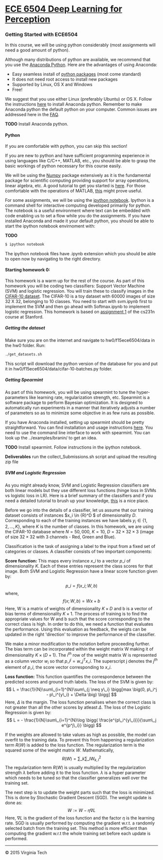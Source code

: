 # [ECE 6504 Deep Learning for Perception](https://filebox.ece.vt.edu/~f15ece6504/)

### Getting Started with ECE6504

In this course, we will be using python considerably (most assignments will need a good amount of python).

Although many distributions of python are available, we recommend that you use the [Anaconda Python](https://store.continuum.io/cshop/anaconda/). Here are the advantages of using Anaconda:
- Easy seamless install of [python packages](http://docs.continuum.io/anaconda/pkg-docs) (most come standard)
- It does not need root access to install new packages
- Supported by Linux, OS X and Windows
- Free!

We suggest that you use either Linux (preferably Ubuntu) or OS X.
Follow the instructions [here](http://docs.continuum.io/anaconda/install) to install Anaconda python.
Remember to make Anaconda python the default python on your computer.
Common issues are addressed here in the  [FAQ](http://docs.continuum.io/anaconda/faq).

**TODO**
Install Anaconda python.

#### Python
If you are comfortable with python, you can skip this section!

If you are new to python and have sufficient programming experience in using languages like C/C++, MATLAB, etc., you should be able to grasp the basic workings of python necessary for this course easily.

We will be using the [Numpy](http://www.numpy.org/) package extensively as it is the fundamental package for scientific computing providing support for array operations, linear algebra, etc. A good tutorial to get you started is [here](http://cs231n.github.io/python-numpy-tutorial/). For those comfortable with the operations of MATLAB, [this](http://sebastianraschka.com/Articles/2014_matlab_vs_numpy.html) might prove useful.

For some assignments, we will be using the [ipython notebook](http://ipython.org/notebook.html). Ipython is a command shell for interactive computing developed primarily for python. The notebook is a useful environment where text can be embedded with code enabling us to set a flow while you do the assignments.
If you have installed Anaconda and made it your default python, you should be able to start the ipython notebook envirnoment with:

**TODO**

```sh
$ ipython notebook
```
The ipython notebook files have .ipynb extension which you should be able to open now by navigating to the right directory.

#### Starting homework 0:
This homework is a warm up for the rest of the course. As part of this homework you will be coding two classifiers: Support Vector Machine (SVM) and logistic regression. You will train these to classify images in the [CIFAR-10 dataset](http://www.cs.toronto.edu/~kriz/cifar.html). The CIFAR-10 is a toy dataset with 60000 images of size 32 X 32, belonging to 10 classes. You need to start with svm.ipynb first to implement the SVM and then go ahead with Softmax.ipynb to implement logistic regression.
This homework is based on [assignment 1](http://cs231n.github.io/assignment1/) of the cs231n course at Stanford.

##### Getting the dataset
Make sure you are on the internet and navigate to hw0/f15ece6504/data in the hw0 folder. Run:
```sh
./get_datasets.sh
```
This script will download the python version of the database for you and put it in hw0/f15ece6504/data/cifar-10-batches.py folder.

##### Getting Spearmint
As part of this homework, you will be using spearmint to tune the hyper-parameters like learning rate, regularization strength, etc. Spearmint is a software package to perform Bayesian optimization. It is designed to automatically run experiments in a manner that iteratively adjusts a number of parameters so as to minimize some objective in as few runs as possible.

If you have Anaconda installed, setting up spearmint should be pretty straightforward. You can find installation and usage instructions [here](https://github.com/HIPS/Spearmint). You need to use the command line interface to work with spearmint. You can look up the ../examples/branin/ to get an idea.

**TODO**
Install spearmint. Follow instructions in the ipython notebook.

**Deliverables**
run the collect_Submissions.sh script and upload the resulting zip file

##### SVM and Logistic Regression
As you might already know, SVM and Logistic Regression classifiers are both linear models but they use different loss functions (hinge loss in SVMs vs logistic loss in LR). Here is a brief summary of the classifiers and if you need a detailed tutorial to brush up your knowledge, [this](http://cs231n.github.io/linear-classify/) is a nice place.

Before we go into the details of a classifier, let us assume that our training dataset consists of instances $x\_i \in {R}^D $ of dimensionality $D$. Corresponding to each of the training instances
we have labels $y_i \in \{1,2,\dotsc ,K \}$, where $K$ is the number of classes. In this homework, we are using the CIFAR-10 database where $N=50,000$, $K=10$, $D= 32 \times 32 \times 3$ (image of size  $32 \times 32$ with $3$ channels - Red, Green and Blue).

Classification is the task of assigning a label to the input from a fixed set of categories or classes. A classifier consists of two important components:

**Score function:** This maps every instance $x\_i$ to a vector $p\_i$ of dimensionality $K$. Each of these entries represent the class scores for that image. Both SVM and Logistic Regression have a linear score function given by:

$$
p\_i = f(x\_i;W,b)
$$
where,
$$
f(x;W,b) = Wx + b
$$
Here, W is a matrix of weights of dimensionality $K \times D$ and b is a vector of bias terms of dimensionality $K \times 1$. The process of training is to find the appropriate values for W and b such that the score corresponding to the correct class is high. In order to do this, we need a function that evaluates the performance. Using this evaluation as feedback, the weigts can be updated in the right 'direction' to improve the performance of the classifier.

We make a minor modification to the notation before proceeding further. The bias term can be incorporated within the weight matrix W making it of dimensionality $K \times (D+1)$. The $i^{th}$ row of the weight matrix W is represented as a column vector $w_i$ so that $p\_i^j = w\_j^Tx\_i$. The superscript j denotes the $j^{th}$ element of $p\_i$, the score vector corresponding to $x\_i$.

**Loss function:** This function quantifies the correspondence between the predicted scores and ground truth labels.
The loss of the SVM is given by:
$$
L = \frac{1}{N}\sum\_{i=1}^{N}\sum\_{j \neq y\_i} \bigg[max \big(0, p\_i^j - p\_i^{y\_i} + \Delta \big) \bigg]
$$
Here, $\Delta$ is the margin. The loss function penalises when the correct class is not greater than all the other scores by atleast $\Delta$.
The loss of the Logistic Regression is given by:
$$
L = - \frac{1}{N}\sum\_{i=1}^{N}\log \bigg( \frac{e^{p\_i^{y\_i}}}{\sum\_j e^{p^j\_i}} \bigg)
$$

If the weights are allowed to take values as high as possible, the model can overfit to the training data. To prevent this from happening a regularization term $R(W)$ is added to the loss function. The regularization term is the squared some of the weight matrix $W$. Mathematically,
$$
R(W) = \sum\_{k}\sum\_{l}W_{k,l}^2
$$
The regularization term $R(W)$ is usually multiplied by the regularization strength $\lambda$ before adding it to the loss function. $\lambda$ is a hyper parameter which needs to be tuned so that the classifier generalizes well over the training set.

The next step is to update the weight parts such that the loss is minimized. This is done by Stochastic Gradient Descent (SGD). The weight update is done as:
$$
W := W - \eta \nabla L
$$
Here, $\nabla L$ is the gradient of the loss function and the factor $\eta$ is the learning rate. SGD is usually performed by computing the gradient w.r.t. a randomly selected batch from the training set.
This method is more efficient than computing the gradient w.r.t the whole training set before each update is performed.

---

&#169; 2015 Virginia Tech